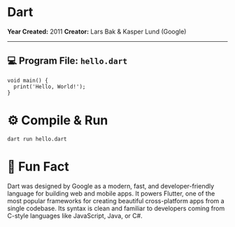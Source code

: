 # Dart

**Year Created:** 2011
**Creator:** Lars Bak & Kasper Lund (Google)

---

## 💻 Program File: `hello.dart`

```
void main() {
  print('Hello, World!');
}
```

# ⚙️ Compile & Run

```
dart run hello.dart
```

# 🧠 Fun Fact
Dart was designed by Google as a modern, fast, and developer-friendly language for building web and mobile apps.
It powers Flutter, one of the most popular frameworks for creating beautiful cross-platform apps from a single codebase.
Its syntax is clean and familiar to developers coming from C-style languages like JavaScript, Java, or C#.
